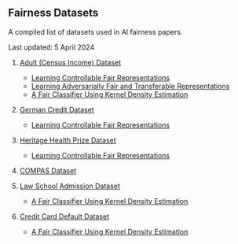 ## Fairness Datasets

A compiled list of datasets used in AI fairness papers.

Last updated: 5 April 2024

1. [Adult (Census Income) Dataset](https://archive.ics.uci.edu/dataset/2/adult)
    - [Learning Controllable Fair Representations](https://github.com/ermongroup/lag-fairness/tree/master)
    - [Learning Adversarially Fair and Transferable Representations](https://github.com/VectorInstitute/laftr)
    - [A Fair Classifier Using Kernel Density Estimation](https://proceedings.neurips.cc/paper_files/paper/2020/file/ac3870fcad1cfc367825cda0101eee62-Supplemental.zip)

2. [German Credit Dataset](https://archive.ics.uci.edu/dataset/144/statlog+german+credit+data)
    - [Learning Controllable Fair Representations](https://github.com/ermongroup/lag-fairness/tree/master)

3. [Heritage Health Prize Dataset](https://www.kaggle.com/c/hhp)
    - [Learning Controllable Fair Representations](https://github.com/ermongroup/lag-fairness/tree/master)

4. [COMPAS Dataset](https://github.com/propublica/compas-analysis/)

5. [Law School Admission Dataset](https://www.kaggle.com/datasets/danofer/law-school-admissions-bar-passage)
    - [A Fair Classifier Using Kernel Density Estimation](https://proceedings.neurips.cc/paper_files/paper/2020/file/ac3870fcad1cfc367825cda0101eee62-Supplemental.zip)

6. [Credit Card Default Dataset](https://archive.ics.uci.edu/dataset/350/default+of+credit+card+clients)
    - [A Fair Classifier Using Kernel Density Estimation](https://proceedings.neurips.cc/paper_files/paper/2020/file/ac3870fcad1cfc367825cda0101eee62-Supplemental.zip)
